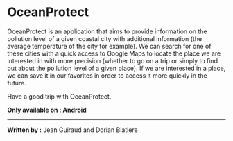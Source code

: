 # OceanProtect

OceanProtect is an application that aims to provide information on the pollution level of a given coastal city with additional information (the average temperature of the city for example). We can search for one of these cities with a quick access to Google Maps to locate the place we are interested in with more precision (whether to go on a trip or simply to find out about the pollution level of a given place). If we are interested in a place, we can save it in our favorites in order to access it more quickly in the future.

Have a good trip with OceanProtect.

**Only available on : Android**

--------

**Written by :** Jean Guiraud and Dorian Blatière
